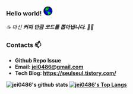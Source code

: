 ### Hello world!&nbsp;<img src="https://github.com/Kinetic27/Kinetic27/blob/master/earth.gif" width="25" height="25%">

<p>
  <em>
    ☕ 마신 <b>커피<b> 만큼 코드를 뽑아냅니다. 👨‍💻 <br>
  </em>  
</p>


### Contacts 📫

* Github Repo Issue
* Email: jei0486@gmail.com
* Tech Blog: https://seulseul.tistory.com/

![jei0486's github stats](https://github-readme-stats.vercel.app/api?username=JinSeulPark&show_icons=true&theme=tokyonight)
[![jei0486's Top Langs](https://github-readme-stats.vercel.app/api/top-langs/?username=JinSeulPark&show_icons=true&hide_border=true&title_color=004386&icon_color=004386&layout=compact)](https://github.com/jei0486)
    
<!--
![jei0486's github stats](https://github-readme-stats.vercel.app/api?username=JinSeulPark&show_icons=true&theme=merko)
![Top Langs](https://github-readme-stats.vercel.app/api/top-langs/?username=JinSeulPark&layout=compact&theme=tokyonight)

-->


<!--
**jei0486/jei0486** is a ✨ _special_ ✨ repository because its `README.md` (this file) appears on your GitHub profile.

Here are some ideas to get you started:

- 🔭 I’m currently working on ...
- 🌱 I’m currently learning ...
- 👯 I’m looking to collaborate on ...
- 🤔 I’m looking for help with ...
- 💬 Ask me about ...
- 📫 How to reach me: ...
- 😄 Pronouns: ...
- ⚡ Fun fact: ...
-->

